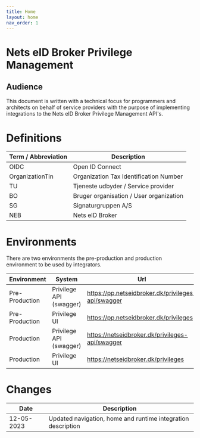 ```yaml
---
title: Home
layout: home
nav_order: 1
---
```


# Nets eID Broker Privilege Management

## Audience
  
This document is written with a technical focus for programmers and architects on behalf of service providers with the purpose of implementing integrations to the Nets eID Broker Privilege Management API's.

# Definitions

| Term / Abbreviation | Description |
|---------------------|-------------|
|OIDC                 | Open ID Connect |
|OrganizationTin      | Organization Tax Identification Number |
|TU                   | Tjeneste udbyder / Service provider |
|BO                   | Bruger organisation / User organization |
|SG                   | Signaturgruppen A/S |
|NEB                  | Nets eID Broker | 

# Environments

There are two environments the pre-production and production environment to be used by integrators.

| Environment | System | Url |
|-------------|--------|-----|
| Pre-Production | Privilege API (swagger) | https://pp.netseidbroker.dk/privileges-api/swagger |
| Pre-Production | Privilege UI | https://pp.netseidbroker.dk/privileges |
| Production | Privilege API (swagger) | https://netseidbroker.dk/privileges-api/swagger |
| Production | Privilege UI | https://netseidbroker.dk/privileges |

# Changes
| Date | Description | 
|-------------|----------------------------|
| 12-05-2023 | Updated navigation, home and runtime integration description |